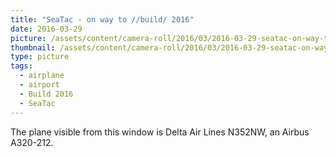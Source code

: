 ```yaml
---
title: "SeaTac - on way to //build/ 2016"
date: 2016-03-29
picture: /assets/content/camera-roll/2016/03/2016-03-29-seatac-on-way-to-build-2016/20160329_170110537_iOS.jpg
thumbnail: /assets/content/camera-roll/2016/03/2016-03-29-seatac-on-way-to-build-2016/20160329_170110537_iOS-thumbnail.jpg
type: picture
tags:
  - airplane
  - airport
  - Build 2016
  - SeaTac
---
```

The plane visible from this window is Delta Air Lines N352NW, an Airbus A320-212.